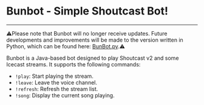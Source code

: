 
# Bunbot - Simple Shoutcast Bot!
----
⚠️Please note that Bunbot will no longer receive updates. Future developments and improvements will be made to the version written in Python, which can be found here: [BunBot.py](https://github.com/CGillen/BunBotPython).⚠️

Bunbot is a Java-based bot designed to play Shoutcast v2 and some Icecast streams. It supports the following commands:
- `!play`: Start playing the stream.
- `!leave`: Leave the voice channel.
- `!refresh`: Refresh the stream list.
- `!song`: Display the current song playing.
